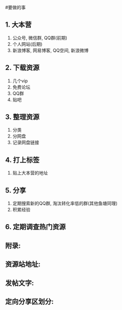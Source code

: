 #要做的事
## 1. 大本营
1. 公众号, 微信群, QQ群(前期)
2. 个人网站(后期)
3. 新浪博客, 网易博客, QQ空间, 新浪微博


## 2. 下载资源
1. 几个vip
2. 免费论坛
3. QQ群
4. 贴吧

## 3. 整理资源
1. 分类
2. 分网盘
3. 记录网盘链接

## 4. 打上标签
1. 贴上大本营的地址

## 5. 分享
1. 定期搜索新的QQ群, 淘汰转化率低的群(其他鱼塘同理)
2. 积累经验

## 6. 定期调查热门资源

## 附录:
## 资源站地址:
## 发帖文字:
## 定向分享区划分:
